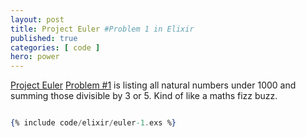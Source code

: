 ```yaml
---
layout: post
title: Project Euler #Problem 1 in Elixir
published: true 
categories: [ code ]
hero: power
---
```


<a href="https://projecteuler.net/">Project Euler</a> <a href="https://projecteuler.net/problem=1">Problem #1</a> is 
listing all natural numbers under 1000 and summing those divisible by 3 or 5. Kind of like a maths fizz buzz.

```elixir

{% include code/elixir/euler-1.exs %}

```
